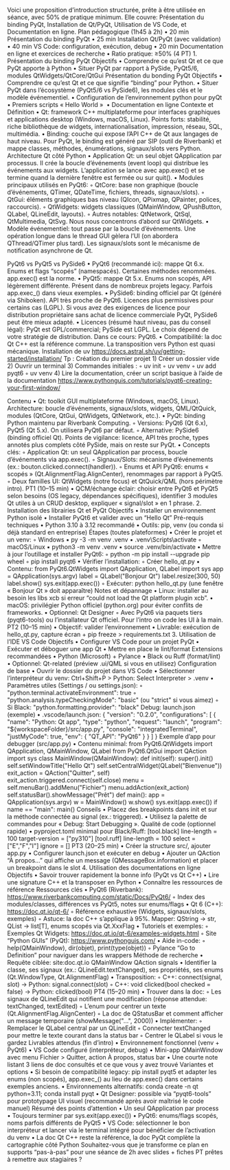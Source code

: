 Voici une proposition d’introduction structurée, prête à être utilisée en séance, avec 50% de pratique minimum. Elle couvre: Présentation du binding PyQt, Installation de Qt/PyQt, Utilisation de VS Code, et Documentation en ligne.
Plan pédagogique (1h45 à 2h)
    • 20 min Présentation du binding PyQt
    • 25 min Installation Qt/PyQt (avec validation)
    • 40 min VS Code: configuration, exécution, debug
    • 20 min Documentation en ligne et exercices de recherche
    • Ratio pratique: ≥50% (4 PT)
    1. Présentation du binding PyQt Objectifs
    • Comprendre ce qu’est Qt et ce que PyQt apporte à Python
    • Situer PyQt par rapport à PySide, PyQt5/6, modules QtWidgets/QtCore/QtGui
Présentation du bonding PyQt
Objectifs
    • Comprendre ce qu’est Qt et ce que signifie “binding” pour Python.
    • Situer PyQt dans l’écosystème (PyQt5/6 vs PySide6), les modules clés et le modèle événementiel.
    • Configuration de l’environnement python pour pyQt
    • Premiers scripts « Hello World » 
    • Documentation en ligne
Contexte et Définition
    • Qt: framework C++ multiplateforme pour interfaces graphiques et applications desktop (Windows, macOS, Linux). Points forts: stabilité, riche bibliothèque de widgets, internationalisation, impression, réseau, SQL, multimédia.
    • Binding: couche qui expose l’API C++ de Qt aux langages de haut niveau. Pour PyQt, le binding est généré par SIP (outil de Riverbank) et mappe classes, méthodes, énumérations, signaux/slots vers Python.
Architecture Qt côté Python
    • Application Qt: un seul objet QApplication par processus. Il crée la boucle d’événements (event loop) qui distribue les événements aux widgets. L’application se lance avec app.exec() et se termine quand la dernière fenêtre est fermée ou sur quit().
    • Modules principaux utilisés en PyQt6: 
        ◦ QtCore: base non graphique (boucle d’événements, QTimer, QDateTime, fichiers, threads, signaux/slots).
        ◦ QtGui: éléments graphiques bas niveau (QIcon, QPixmap, QPainter, polices, raccourcis).
        ◦ QtWidgets: widgets classiques (QMainWindow, QPushButton, QLabel, QLineEdit, layouts).
        ◦ Autres notables: QtNetwork, QtSql, QtMultimedia, QtSvg. Nous nous concentrons d’abord sur QtWidgets.
    • Modèle événementiel: tout passe par la boucle d’événements. Une opération longue dans le thread GUI gèlera l’UI (on abordera QThread/QTimer plus tard). Les signaux/slots sont le mécanisme de notification asynchrone de Qt.

PyQt6 vs PyQt5 vs PySide6
    • PyQt6 (recommandé ici): mappe Qt 6.x. Enums et flags “scopés” (namespacés). Certaines méthodes renommées. app.exec() est la norme.
    • PyQt5: mappe Qt 5.x. Enums non scopés, API légèrement différente. Présent dans de nombreux projets legacy. Parfois app.exec_() dans vieux exemples.
    • PySide6: binding officiel par Qt (généré via Shiboken). API très proche de PyQt6. Licences plus permissives pour certains cas (LGPL). Si vous avez des exigences de licence pour distribution propriétaire sans achat de licence commerciale PyQt, PySide6 peut être mieux adapté.
    • Licences (résumé haut niveau, pas du conseil légal): PyQt est GPL/commercial; PySide est LGPL. Le choix dépend de votre stratégie de distribution. Dans ce cours: PyQt6.
    • Compatibilité: la doc Qt C++ est la référence commune. La transposition vers Python est quasi mécanique.
Installation de uv
https://docs.astral.sh/uv/getting-started/installation/
Tp : Création du premier projet
    1) Créer un dossier vide
    2) Ouvrir un terminal
    3) Commandes initiales :
        ◦ uv init
        ◦ uv venv
        ◦ uv add pyqt6
        ◦ uv venv
    4) Lire la documentation, créer un script basique à l’aide de la documentation https://www.pythonguis.com/tutorials/pyqt6-creating-your-first-window/


Contenu
    • Qt: toolkit GUI multiplateforme (Windows, macOS, Linux). Architecture: boucle d’événements, signaux/slots, widgets, QML/QtQuick, modules (QtCore, QtGui, QtWidgets, QtNetwork, etc.).
    • PyQt: binding Python maintenu par Riverbank Computing. 
        ◦ Versions: PyQt6 (Qt 6.x), PyQt5 (Qt 5.x). On utilisera PyQt6 par défaut.
        ◦ Alternative: PySide6 (binding officiel Qt). Points de vigilance: licence, API très proche, types annotés plus complets côté PySide, mais on reste sur PyQt.
    • Concepts clés: 
        ◦ Application Qt: un seul QApplication par process, boucle d’événements via app.exec().
        ◦ Signaux/Slots: mécanisme d’événements (ex.: bouton.clicked.connect(handler)).
        ◦ Enums et API PyQt6: enums « scopés » (Qt.AlignmentFlag.AlignCenter), renommages par rapport à PyQt5.
        ◦ Deux familles UI: QtWidgets (notre focus) et QtQuick/QML (hors périmètre intro).
PT1 (10–15 min)
    • QCM/échange éclair: choisir entre PyQt6 et PyQt5 selon besoins (OS legacy, dépendances spécifiques), identifier 3 modules Qt utiles à un CRUD desktop, expliquer « signal/slot » en 1 phrase.
2. Installation des librairies Qt et PyQt Objectifs
    • Installer un environnement Python isolé
    • Installer PyQt6 et valider avec un “Hello Qt”
Pré-requis techniques
    • Python 3.10 à 3.12 recommandé
    • Outils: pip, venv (ou conda si déjà standard en entreprise)
Étapes (toutes plateformes)
    • Créer le projet et un venv: 
        ◦ Windows 
            ▪ py -3 -m venv .venv
            ▪ .venv\Scripts\activate
        ◦ macOS/Linux 
            ▪ python3 -m venv .venv
            ▪ source .venv/bin/activate
    • Mettre à jour l’outillage et installer PyQt6: 
        ◦ python -m pip install --upgrade pip wheel
        ◦ pip install pyqt6
    • Vérifier l’installation: 
        ◦ Créer hello_qt.py 
            ▪ Contenu: from PyQt6.QtWidgets import QApplication, QLabel import sys
app = QApplication(sys.argv) label = QLabel("Bonjour Qt") label.resize(300, 50) label.show() sys.exit(app.exec())
        ◦ Exécuter: python hello_qt.py (une fenêtre « Bonjour Qt » doit apparaître)
Notes et dépannage
    • Linux: installer au besoin les libs xcb si erreur “could not load the Qt platform plugin xcb”.
    • macOS: privilégier Python officiel (python.org) pour éviter conflits de frameworks.
    • Optionnel: Qt Designer 
        ◦ Avec PyQt6 via paquets tiers (pyqt6-tools) ou l’installateur Qt officiel. Pour l’intro on code les UI à la main.
PT2 (10–15 min)
    • Objectif: valider l’environnement
    • Livrable: exécution de hello_qt.py, capture écran + pip freeze > requirements.txt
3. Utilisation de l’IDE VS Code Objectifs
    • Configurer VS Code pour un projet PyQt
    • Exécuter et déboguer une app Qt
    • Mettre en place le lint/format
Extensions recommandées
    • Python (Microsoft) + Pylance
    • Black ou Ruff (format/lint)
    • Optionnel: Qt-related (préview .ui/QML si vous en utilisez)
Configuration de base
    • Ouvrir le dossier du projet dans VS Code
    • Sélectionner l’interpréteur du venv: Ctrl+Shift+P > Python: Select Interpreter > .venv
    • Paramètres utiles (Settings / ou settings.json): 
        ◦ "python.terminal.activateEnvironment": true
        ◦ "python.analysis.typeCheckingMode": "basic" (ou "strict" si vous aimez)
        ◦ Si Black: "python.formatting.provider": "black"
Debug: launch.json (exemple)
    • .vscode/launch.json: { "version": "0.2.0", "configurations": [ { "name": "Python: Qt app", "type": "python", "request": "launch", "program": "${workspaceFolder}/src/app.py", "console": "integratedTerminal", "justMyCode": true, "env": { "QT_API": "PyQt6" } } ] }
Exemple d’app pour debugger (src/app.py)
    • Contenu minimal: from PyQt6.QtWidgets import QApplication, QMainWindow, QLabel from PyQt6.QtGui import QAction import sys
class MainWindow(QMainWindow): def init(self): super().init() self.setWindowTitle("Hello Qt") self.setCentralWidget(QLabel("Bienvenue")) exit_action = QAction("Quitter", self) exit_action.triggered.connect(self.close) menu = self.menuBar().addMenu("Fichier") menu.addAction(exit_action) self.statusBar().showMessage("Prêt")
def main(): app = QApplication(sys.argv) w = MainWindow() w.show() sys.exit(app.exec())
if name == "main": main()
Conseils
    • Placez des breakpoints dans init et sur la méthode connectée au signal (ex.: triggered).
    • Utilisez la palette de commandes pour « Debug: Start Debugging ».
Qualité de code (optionnel rapide)
    • pyproject.toml minimal pour Black/Ruff: [tool.black] line-length = 100 target-version = ["py310"]
[tool.ruff] line-length = 100 select = ["E","F","I"] ignore = []
PT3 (20–25 min)
    • Créer la structure src/, ajouter app.py
    • Configurer launch.json et exécuter en debug
    • Ajouter un QAction “À propos…” qui affiche un message (QMessageBox.information) et placer un breakpoint dans le slot
4. Utilisation des documentations en ligne Objectifs
    • Savoir trouver rapidement la bonne info (PyQt vs Qt C++)
    • Lire une signature C++ et la transposer en Python
    • Connaître les ressources de référence
Ressources clés
    • PyQt6 (Riverbank): https://www.riverbankcomputing.com/static/Docs/PyQt6/ 
        ◦ Index des modules/classes, différences vs PyQt5, notes sur enums/flags
    • Qt 6 (C++): https://doc.qt.io/qt-6/ 
        ◦ Référence exhaustive (Widgets, signaux/slots, exemples)
        ◦ Astuce: la doc C++ s’applique à 95%. Mapper: QString → str, QList<T> → list[T], enums scopés via Qt.XxxFlag
    • Tutoriels et exemples: 
        ◦ Exemples Qt Widgets: https://doc.qt.io/qt-6/examples-widgets.html
        ◦ Site “Python GUIs” (PyQt): https://www.pythonguis.com/
    • Aide in-code: 
        ◦ help(QMainWindow), dir(objet), print(type(objet))
        ◦ Pylance “Go to Definition” pour naviguer dans les wrappers
Méthode de recherche
    • Requête ciblée: site:doc.qt.io QMainWindow QAction signals
    • Identifier la classe, ses signaux (ex.: QLineEdit.textChanged), ses propriétés, ses enums (Qt.WindowType, Qt.AlignmentFlag)
    • Transposition: 
        ◦ C++: connect(signal, slot) → Python: signal.connect(slot)
        ◦ C++: void clicked(bool checked = false) → Python: clicked(bool)
PT4 (15–20 min)
    • Trouver dans la doc: 
        ◦ Les signaux de QLineEdit qui notifient une modification (réponse attendue: textChanged, textEdited)
        ◦ L’enum pour centrer un texte (Qt.AlignmentFlag.AlignCenter)
        ◦ La doc de QStatusBar et comment afficher un message temporaire (showMessage("…", 2000))
    • Implémenter: 
        ◦ Remplacer le QLabel central par un QLineEdit
        ◦ Connecter textChanged pour mettre le texte courant dans la status bar
        ◦ Centrer le QLabel si vous le gardez
Livrables attendus (fin d’intro)
    • Environnement fonctionnel (venv + PyQt6)
    • VS Code configuré (interpréteur, debug)
    • Mini-app QMainWindow avec menu Fichier > Quitter, action À propos, status bar
    • Une courte note listant 3 liens de doc consultés et ce que vous y avez trouvé
Variantes et options
    • Si besoin de compatibilité legacy: pip install pyqt5 et adapter les enums (non scopés), app.exec_() au lieu de app.exec() dans certains exemples anciens.
    • Environnements alternatifs: conda create -n qt python=3.11; conda install pyqt
    • Qt Designer: possible via “pyqt6-tools” pour prototypage UI visuel (recommandé après avoir maîtrisé le code manuel)
Résumé des points d’attention
    • Un seul QApplication par process
    • Toujours terminer par sys.exit(app.exec())
    • PyQt6: enums/flags scopés, noms parfois différents de PyQt5
    • VS Code: sélectionner le bon interpréteur et lancer via le terminal intégré pour bénéficier de l’activation du venv
    • La doc Qt C++ reste la référence, la doc PyQt complète la cartographie côté Python
Souhaitez-vous que je transforme ce plan en supports “pas-à-pas” pour une séance de 2h avec slides + fiches PT prêtes à remettre aux stagiaires ?
